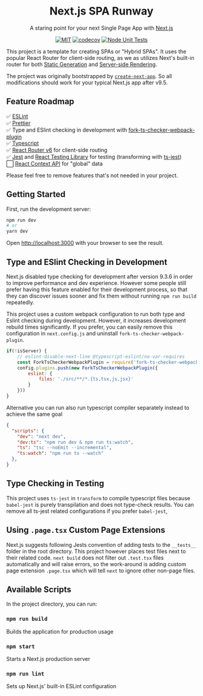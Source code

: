<h1 align="center">Next.js SPA Runway</h1>
<div align="center">

A staring point for your next Single Page App with [Next.js](https://nextjs.org/)

[![MIT](https://img.shields.io/dub/l/vibe-d.svg?style=flat-square)](http://opensource.org/licenses/MIT)
[![codecov](https://codecov.io/gh/jeff-li/nextjs-spa-runway/branch/master/graph/badge.svg?token=qQds3epbPj)](https://codecov.io/gh/jeff-li/nextjs-spa-runway)
[![Node Unit Tests](https://github.com/jeff-li/nextjs-spa-runway/actions/workflows/unit_test.yml/badge.svg)](https://github.com/jeff-li/nextjs-spa-runway/actions/workflows/unit_test.yml)

</div>

This project is a template for creating SPAs or "Hybrid SPAs". It uses the popular React Router for client-side routing, as we as utilizes Next's built-in router for both [Static Generation](https://nextjs.org/docs/basic-features/pages#static-generation-recommended) and  [Server-side Rendering](https://nextjs.org/docs/basic-features/pages#server-side-rendering).


The project was originally bootstrapped by [`create-next-app`](https://github.com/vercel/next.js/tree/canary/packages/create-next-app). So all modifications should work for your typical Next.js app after v9.5.


## Feature Roadmap

✅ [ESLint ](https://eslint.org/)  
✅ [Prettier](https://prettier.io/)  
✅ Type and ESlint checking in development with [fork-ts-checker-webpack-plugin](https://github.com/TypeStrong/fork-ts-checker-webpack-plugin)  
✅ [Typescript](https://www.typescriptlang.org/)  
✅ [React Router v6](https://reactrouter.com/) for client-side routing  
✅ [Jest](https://jestjs.io/) and [React Testing Library](https://testing-library.com/docs/react-testing-library/intro/) for testing (transforming with [ts-jest](https://kulshekhar.github.io/ts-jest/))  
⬜️ [React Context API](https://reactjs.org/docs/context.html) for "global" data  

Please feel free to remove features that's not needed in your project.


## Getting Started

First, run the development server:

```bash
npm run dev
# or
yarn dev
```

Open [http://localhost:3000](http://localhost:3000) with your browser to see the result.

## Type and ESlint Checking in Development
Next.js disabled type checking for development after version 9.3.6 in order to improve performance and dev experience. However some people still prefer having this feature enabled for their development process, so that they can discover issues sooner and fix them without running `npm run build` repeatedly.

This project uses a custom webpack configuration to run both type and Eslint checking during development. However, it increases development rebuild times significantly. If you prefer, you can easily remove this configuration in `next.config.js` and uninstall `fork-ts-checker-webpack-plugin`. 
```js
if(!isServer) {
    // eslint-disable-next-line @typescript-eslint/no-var-requires
    const ForkTsCheckerWebpackPlugin = require('fork-ts-checker-webpack-plugin');
    config.plugins.push(new ForkTsCheckerWebpackPlugin({
        eslint: {
            files: './src/**/*.{ts,tsx,js,jsx}'
        }
    }))
}
```

Alternative you can run also run typescript compiler separately instead to achieve the same goal
```json
{
  "scripts": {
    "dev": "next dev",
    "dev:ts": "npm run dev & npm run ts:watch",
    "ts": "tsc --noEmit --incremental",
    "ts:watch": "npm run ts --watch"
  },
}
```

## Type Checking in Testing
This project uses `ts-jest` in `transform` to compile typescript files because `babel-jest` is purely transpilation and does not type-check results. You can remove all ts-jest related configurations if you prefer `babel-jest`,


## Using `.page.tsx` Custom Page Extensions
Next.js suggests following Jests convention of adding tests to the `__tests__` folder in the root directory. This project however places test files next to their related code. `next build` does not filter out `.test.tsx` files automatically and will raise errors, so the work-around is adding custom page extension `.page.tsx` which will tell `next` to ignore other non-page files.


## Available Scripts

In the project directory, you can run:

### `npm run build`

Builds the application for production usage<br />

### `npm start`

Starts a Next.js production server<br />

### `npm run lint`

Sets up Next.js' built-in ESLint configuration<br />
